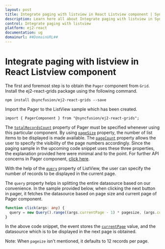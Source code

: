 ```yaml
---
layout: post
title: Integrate paging with listview in React Listview component | Syncfusion
description: Learn here all about Integrate paging with listview in Syncfusion React Listview component of Syncfusion Essential JS 2 and more.
control: Integrate paging with listview 
platform: ej2-react
documentation: ug
domainurl: ##DomainURL##
---
```


# Integrate paging with listview in React Listview component

The first and foremost step is to obtain the `Pager` component from `Grid`. Install the ej2-react-grids package using the following command.

```
npm install @syncfusion/ej2-react-grids --save
```

Import the Pager to the ListView sample which has been created.

```
import { PagerComponent } from "@syncfusion/ej2-react-grids";
```

The [`totalRecordsCount`](https://ej2.syncfusion.com/documentation/api/pager/#totalrecordscount) property of Pager must be specified whenever using this particular component. By using [`pageSize`](https://ej2.syncfusion.com/documentation/api/pager/#pagesize) property, the number of list items to be displayed is made available. The [`pageCount`](https://ej2.syncfusion.com/documentation/api/pager/#pagecount) property allows the user to specify the visibility of the page numbers accordingly. Since the paging sample in the upcoming code snippet uses these three properties, the explanation provided here were minimal and to the point. For further API concerns in Pager component, [click here](https://ej2.syncfusion.com/documentation/api/pager/).

With the help of the [`query`](https://ej2.syncfusion.com/react/documentation/api/list-view/#query) property of ListView, the user can specify the number of records to be displayed in the current page.

The `query` property helps in splitting the entire datasource based on our convenience. In the sample provided below, when clicking the next button in pager, it fetches the datasource based on page size and current page of Pager component.

```ts
function click(args: any) {
  query = new Query().range((args.currentPage - 1) * pagesize, (args.currentPage * pagesize));
}
```

In the above code snippet, the event stores the [`currentPage`](https://ej2.syncfusion.com/documentation/api/pager/#currentpage) value, and the datasource which is to be displayed in the next page is obtained.

Note: When `pageize` isn't mentioned, it defaults to 12 records per page.
